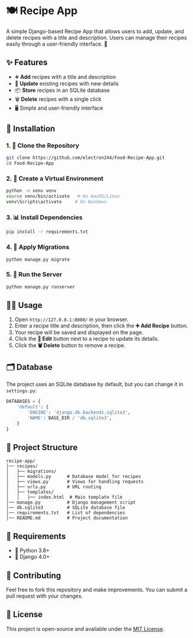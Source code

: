 # 🍽️ Recipe App

A simple Django-based Recipe App that allows users to add, update, and delete recipes with a title and description. Users can manage their recipes easily through a user-friendly interface. 📝

## ✨ Features
- ➕ **Add** recipes with a title and description
- 📝 **Update** existing recipes with new details
- 📦 **Store** recipes in an SQLite database
- 🗑️ **Delete** recipes with a single click
- 🖥️ Simple and user-friendly interface

## 🔧 Installation

### 1. 💅 Clone the Repository
```sh
git clone https://github.com/electron244/Food-Recipe-App.git
cd Food-Recipe-App
```

### 2. 🏰 Create a Virtual Environment
```sh
python -m venv venv
source venv/bin/activate   # On macOS/Linux
venv\Scripts\activate     # On Windows
```

### 3. 📊 Install Dependencies
```sh
pip install -r requirements.txt
```

### 4. 🔄 Apply Migrations
```sh
python manage.py migrate
```

### 5. 🚀 Run the Server
```sh
python manage.py runserver
```

## 🏃‍♂️ Usage
1. Open `http://127.0.0.1:8000/` in your browser.
2. Enter a recipe title and description, then click the **➕ Add Recipe** button.
3. Your recipe will be saved and displayed on the page.
4. Click the **📝 Edit** button next to a recipe to update its details.
5. Click the **🗑️ Delete** button to remove a recipe.

## 🗂️ Database
The project uses an SQLite database by default, but you can change it in `settings.py`:
```python
DATABASES = {
    'default': {
        'ENGINE': 'django.db.backends.sqlite3',
        'NAME': BASE_DIR / 'db.sqlite3',
    }
}
```

## 📂 Project Structure
```
recipe-app/
│── recipes/
│   ├── migrations/
│   ├── models.py      # Database model for recipes
│   ├── views.py       # Views for handling requests
│   ├── urls.py        # URL routing
│   ├── templates/
│   │   ├── index.html  # Main template file
│── manage.py          # Django management script
│── db.sqlite3         # SQLite database file
│── requirements.txt   # List of dependencies
│── README.md          # Project documentation
```

## 📌 Requirements
- 🐍 Python 3.8+
- 🎡 Django 4.0+

## 🤝 Contributing
Feel free to fork this repository and make improvements. You can submit a pull request with your changes.

## 📜 License
This project is open-source and available under the [MIT License](LICENSE).

